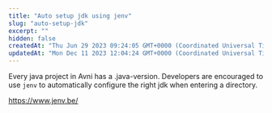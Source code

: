 ```yaml
---
title: "Auto setup jdk using jenv"
slug: "auto-setup-jdk"
excerpt: ""
hidden: false
createdAt: "Thu Jun 29 2023 09:24:05 GMT+0000 (Coordinated Universal Time)"
updatedAt: "Mon Dec 11 2023 12:04:24 GMT+0000 (Coordinated Universal Time)"
---
```

Every java project in Avni has a .java-version. Developers are encouraged to use `jenv` to automatically configure the right jdk when entering a directory. 

<https://www.jenv.be/>
